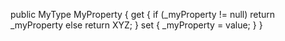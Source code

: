 public MyType MyProperty 
{
    get
    {
        if (_myProperty != null)
            return _myProperty
        else
            return XYZ;
    }
    set
    {
        _myProperty = value;
    }
}